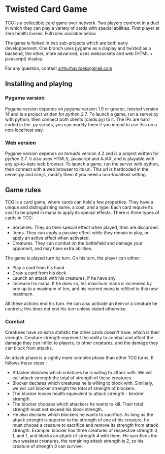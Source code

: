 # Twisted Card Game

TCG is a collectible card game over network. Two players confront in a duel in
which they can play a variety of cards with special abilities. First player at
zero health looses. Full rules available below.

The game is forked in two sub-projects which are both early developpement. One
branch uses pygame as a display and twisted as a backend, the other, more 
advanced, uses websockets and web (HTML + javascript) display.

For any question, contact arthurhavlicek@gmail.com

## Installing and playing

### Pygame version

Pygame version depends on _pygame_ version 1.9 or greater, _twisted_ version 14
and is a project written for _python 2.7_.
To launch a game, run a server.py with python, then connect both clients 
(cards.py) to it. The IPs are hard coded in the .py scripts, you can modify 
them if you intend to use this on a non-localhost way.

### Web version

Pygame version depends on _tornado_ version 4.2 and is a project written for 
_python 2.7_. It also uses HTML5, javascript and AJAX, and is playable with any
up-to-date web browser. 
To launch a game, run the server with python, then connect with a web browser
to its url. This url is hardcoded in the server.py and sse.js, modify them if
you need a non-localhost setting.

## Game rules

TCG is a card game, where cards can hold a few properties. They have a unique
and distinguishing name, a cost, and a type. Each card require its cost to be
payed in mana to apply its special effects. There is three types of cards in 
TCG:
* Sorceries. They do their special effect when played, then are discarded.
* Items. They can apply a passive effect while they remain in play, or apply an 
active effect when activated.
* Creatures. They can combat on the battlefield and damage your opponent, and
may have extra abilities.

The game is played turn by turn. On his turn, the player can either:
* Play a card from his hand
* Draw a card from his deck
* Launch an attack with his creatures, if he have any
* Increase his mana. If he does so, his maximum mana is increased by one up to a
maximum of ten, and his current mana is refilled to this new maximum. 

All these actions end his turn. He can also activate an item or a creature he
controls; this does not end his turn unless stated otherwise.

### Combat

Creatures have an extra statistic the other cards doesn't have, which is their
strength. Creature strength represent the ability to combat and affect the
damage they can inflict to players, to other creatures, and the damage they can
block from attacks.

An attack phase is a sightly more complex phase than other TCG turns. It 
follows these steps :
* Attacker declares which creatures he is willing to attack with. We will call
attack strength the total of strength of these creatures.
* Blocker declares which creatures he is willing to block with. Similarly, we
will call blocker strength the total of strength of blockers.
* The blocker looses health equivalent to attack strength - blocker strength.
* The blocker chooses which attackers he wants to kill. Their total strength
must not exceed his block strength.
* He also declares which blockers he wants to sacrifice. As long as the attack
strength is superior to the strength of one of his creature, he must choose a
creature to sacrifice and remove its strength from attack strength. Example:
blocker has three creatures of respective strength 3, 1, and 1, and blocks
an attack of strength 4 with them. He sacrifices the two weakest creatures, the
remaining attack strength is 2, so his creature of strength 3 can survive.


